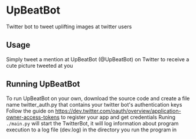 # UpBeatBot
Twitter bot to tweet uplifting images at twitter users

## Usage
Simply tweet a mention at UpBeatBot (@UpBeatBot) on Twitter to receive a cute picture tweeted at you

## Running UpBeatBot
To run UpBeatBot on your own, download the source code and create a file name twitter_auth.py that contains your twitter bot's authentication keys
Follow the guide on https://dev.twitter.com/oauth/overview/application-owner-access-tokens to register your app and get credentials
Runing `./main.py` will start the TwitterBot, it will log information about program execution to a log file (dev.log) in the directory you run the program in
